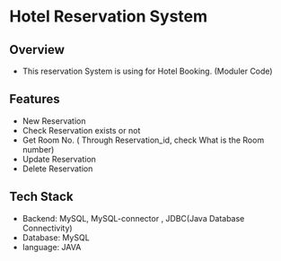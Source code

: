 ﻿# Hotel Reservation System
 
## Overview 
- This reservation System is using for Hotel Booking. (Moduler Code)

## Features 
- New Reservation
- Check Reservation exists or not
- Get Room No. ( Through Reservation_id, check What is the Room number) 
- Update Reservation
- Delete Reservation

## Tech Stack 
- Backend: MySQL, MySQL-connector , JDBC(Java Database Connectivity)
- Database: MySQL
- language: JAVA
